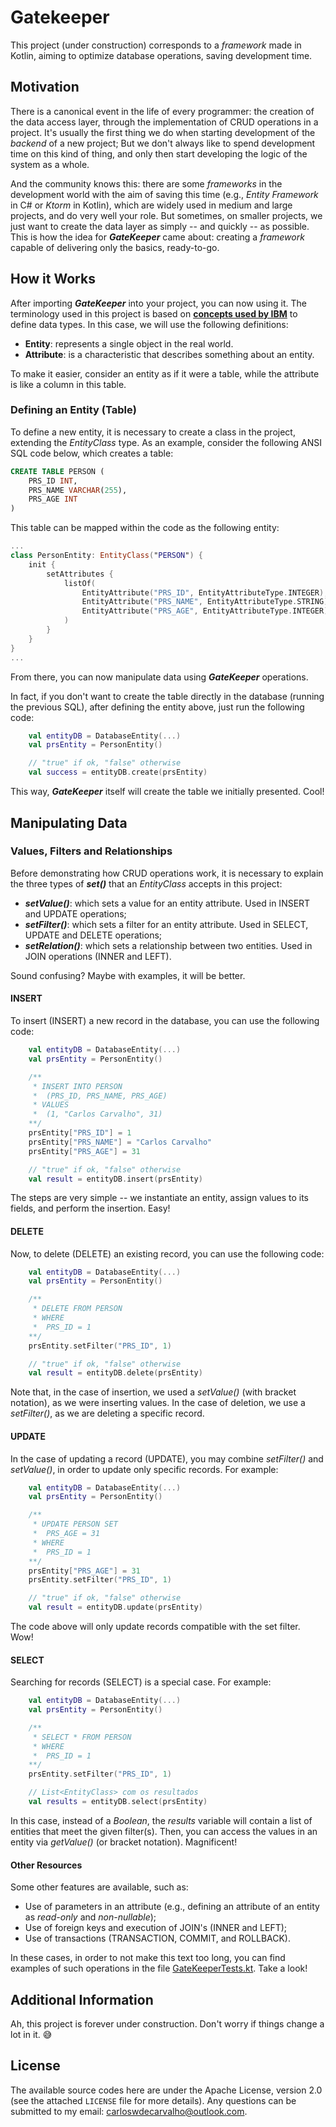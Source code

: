 # Gatekeeper

This project (under construction) corresponds to a _framework_ made in Kotlin, aiming to optimize database operations, saving development time.

## Motivation

There is a canonical event in the life of every programmer: the creation of the data access layer, through the implementation of CRUD operations in a project. It's usually the first thing we do when starting development of the _backend_ of a new project; But we don't always like to spend development time on this kind of thing, and only then start developing the logic of the system as a whole.

And the community knows this: there are some _frameworks_ in the development world with the aim of saving this time (e.g., _Entity Framework_ in C# or _Ktorm_ in Kotlin), which are widely used in medium and large projects, and do very well your role. But sometimes, on smaller projects, we just want to create the data layer as simply -- and quickly -- as possible. This is how the idea for **_GateKeeper_** came about: creating a _framework_ capable of delivering only the basics, ready-to-go.

## How it Works

After importing **_GateKeeper_** into your project, you can now using it. The terminology used in this project is based on [**concepts used by IBM**](https://www.ibm.com/docs/en/imdm/12.0?topic=concepts-key-entity-attribute-entity-type) to define data types. In this case, we will use the following definitions:

 - **Entity**: represents a single object in the real world.
 - **Attribute**: is a characteristic that describes something about an entity.

To make it easier, consider an entity as if it were a table, while the attribute is like a column in this table.

### Defining an Entity (Table)

To define a new entity, it is necessary to create a class in the project, extending the _EntityClass_ type. As an example, consider the following ANSI SQL code below, which creates a table:

```SQL
CREATE TABLE PERSON (
    PRS_ID INT,
    PRS_NAME VARCHAR(255),
    PRS_AGE INT
)
```

This table can be mapped within the code as the following entity:

```Kotlin
...
class PersonEntity: EntityClass("PERSON") {
    init {
        setAttributes {
            listOf(
                EntityAttribute("PRS_ID", EntityAttributeType.INTEGER),
                EntityAttribute("PRS_NAME", EntityAttributeType.STRING),
                EntityAttribute("PRS_AGE", EntityAttributeType.INTEGER)
            )
        }
    }
}
...
```

From there, you can now manipulate data using **_GateKeeper_** operations.

In fact, if you don't want to create the table directly in the database (running the previous SQL), after defining the entity above, just run the following code:

```Kotlin
    val entityDB = DatabaseEntity(...)
    val prsEntity = PersonEntity()

    // "true" if ok, "false" otherwise
    val success = entityDB.create(prsEntity)
```

This way, **_GateKeeper_** itself will create the table we initially presented. Cool!

## Manipulating Data

### Values, Filters and Relationships

Before demonstrating how CRUD operations work, it is necessary to explain the three types of **_set()_** that an _EntityClass_ accepts in this project:

- **_setValue()_**: which sets a value for an entity attribute. Used in INSERT and UPDATE operations;
- **_setFilter()_**: which sets a filter for an entity attribute. Used in SELECT, UPDATE and DELETE operations;
- **_setRelation()_**: which sets a relationship between two entities. Used in JOIN operations (INNER and LEFT).

Sound confusing? Maybe with examples, it will be better.

#### INSERT

To insert (INSERT) a new record in the database, you can use the following code:

```Kotlin
    val entityDB = DatabaseEntity(...)
    val prsEntity = PersonEntity()

    /** 
     * INSERT INTO PERSON 
     *  (PRS_ID, PRS_NAME, PRS_AGE)
     * VALUES
     *  (1, "Carlos Carvalho", 31)
    **/
    prsEntity["PRS_ID"] = 1
    prsEntity["PRS_NAME"] = "Carlos Carvalho"
    prsEntity["PRS_AGE"] = 31

    // "true" if ok, "false" otherwise
    val result = entityDB.insert(prsEntity)
```

The steps are very simple -- we instantiate an entity, assign values to its fields, and perform the insertion. Easy!

#### DELETE

Now, to delete (DELETE) an existing record, you can use the following code:

```Kotlin
    val entityDB = DatabaseEntity(...)
    val prsEntity = PersonEntity()

    /** 
     * DELETE FROM PERSON
     * WHERE
     *  PRS_ID = 1
    **/
    prsEntity.setFilter("PRS_ID", 1)

    // "true" if ok, "false" otherwise
    val result = entityDB.delete(prsEntity)
```

Note that, in the case of insertion, we used a _setValue()_ (with bracket notation), as we were inserting values. In the case of deletion, we use a _setFilter()_, as we are deleting a specific record.

#### UPDATE

In the case of updating a record (UPDATE), you may combine _setFilter()_ and _setValue()_, in order to update only specific records. For example:

```Kotlin
    val entityDB = DatabaseEntity(...)
    val prsEntity = PersonEntity()

    /** 
     * UPDATE PERSON SET 
     *  PRS_AGE = 31
     * WHERE
     *  PRS_ID = 1
    **/
    prsEntity["PRS_AGE"] = 31
    prsEntity.setFilter("PRS_ID", 1)

    // "true" if ok, "false" otherwise
    val result = entityDB.update(prsEntity)
```

The code above will only update records compatible with the set filter. Wow!

#### SELECT

Searching for records (SELECT) is a special case. For example:

```Kotlin
    val entityDB = DatabaseEntity(...)
    val prsEntity = PersonEntity()

    /** 
     * SELECT * FROM PERSON
     * WHERE
     *  PRS_ID = 1
    **/
    prsEntity.setFilter("PRS_ID", 1)

    // List<EntityClass> com os resultados
    val results = entityDB.select(prsEntity)
```

In this case, instead of a _Boolean_, the _results_ variable will contain a list of entities that meet the given filter(s). Then, you can access the values in an entity via _getValue()_ (or bracket notation). Magnificent!

#### Other Resources

Some other features are available, such as:

- Use of parameters in an attribute (e.g., defining an attribute of an entity as _read-only_ and _non-nullable_);
- Use of foreign keys and execution of JOIN's (INNER and LEFT);
- Use of transactions (TRANSACTION, COMMIT, and ROLLBACK).

In these cases, in order to not make this text too long, you can find examples of such operations in the file [GateKeeperTests.kt](gatekeeper-test/src/main/kotlin/com/carzuiliam/gatekeeper/test/test/GateKeeperTests.kt). Take a look!

## Additional Information

Ah, this project is forever under construction. Don't worry if things change a lot in it. 😅

## License

The available source codes here are under the Apache License, version 2.0 (see the attached `LICENSE` file for more details). Any questions can be submitted to my email: carloswdecarvalho@outlook.com.